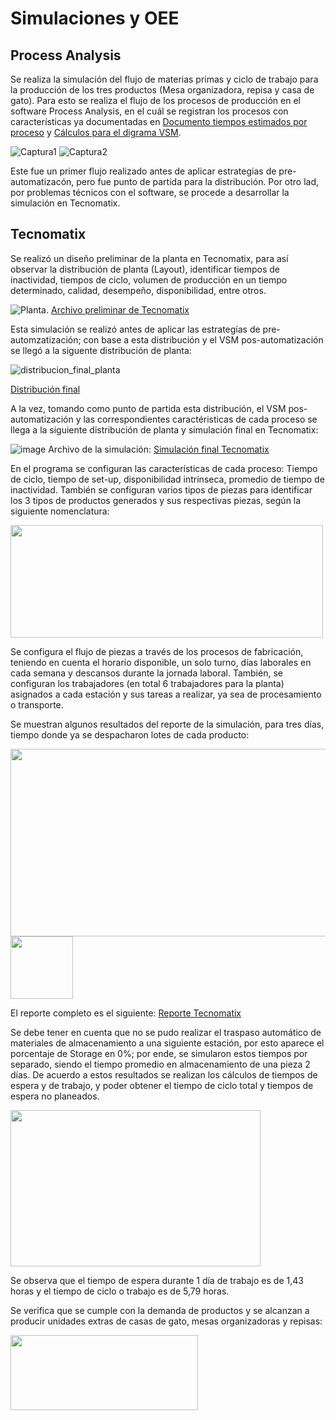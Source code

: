 # Simulaciones y OEE

## Process Analysis
Se realiza la simulación del flujo de materias primas y ciclo de trabajo para la producción de los tres productos (Mesa organizadora, repisa y casa de gato). Para esto se realiza el flujo de los procesos de producción en el software Process Analysis, en el cuál se registran los procesos con características ya documentadas en [Documento tiempos estimados por proceso](https://github.com/PurpleWood-APM/Documentacion-Proyecto/blob/main/gestion-produccion/TiemposEstimadosProduccion.md) y [Cálculos para el digrama VSM](https://github.com/PurpleWood-APM/Documentacion-Proyecto/blob/main/gestion-produccion/DiagramaVSM.md).

![Captura1](https://user-images.githubusercontent.com/51938754/230700019-7dbe7cc9-88b7-4b7d-b629-8985d9f35200.PNG)
![Captura2](https://user-images.githubusercontent.com/51938754/230700023-de7e1d3b-ade0-4234-b6eb-107d088eb734.PNG)

Este fue un primer flujo realizado antes de aplicar estrategias de pre-automatizacón, pero fue punto de partida para la distribución. Por otro lad, por problemas técnicos con el software, se procede a desarrollar la simulación en Tecnomatix.

## Tecnomatix

Se realizó un diseño preliminar de la planta en Tecnomatix, para así observar la distribución de planta (Layout), identificar tiempos de inactividad, tiempos de ciclo, volumen de producción en un tiempo determinado, calidad, desempeño, disponibilidad, entre otros. 

![Planta](https://user-images.githubusercontent.com/51938754/230695854-bd9f3cf9-0aaf-4d64-9ce0-301e9d5b5d0a.png).
[Archivo preliminar de Tecnomatix](https://github.com/PurpleWood-APM/Documentacion-Proyecto/blob/main/gestion-produccion/Planta.spp)

Esta simulación se realizó antes de aplicar las estrategías de pre-automzatización; con base a esta distribución y el VSM pos-automatización se llegó a la siguente distribución de planta:

![distribucion_final_planta](https://github.com/PurpleWood-APM/Documentacion-Proyecto/assets/51938754/febaf970-8e95-4cda-9230-db8d0eda1545)

[Distribución final](https://github.com/PurpleWood-APM/Documentacion-Proyecto/blob/main/gestion-produccion/distribucion_final_planta.jpg)

A la vez, tomando como punto de partida esta distribución, el VSM pos-automatización y las correspondientes caractéristicas de cada proceso se llega a la siguiente distribución de planta y simulación final en Tecnomatix:

![image](https://github.com/PurpleWood-APM/Documentacion-Proyecto/assets/51938754/7e4b6ec5-8ab7-4c03-84f5-ca593857d2fd)
Archivo de la simulación:
[Simulación final Tecnomatix](https://github.com/PurpleWood-APM/Documentacion-Proyecto/blob/main/gestion-produccion/PurpleWood-tecnomatix.spp)

En el programa se configuran las características de cada proceso: Tiempo de ciclo, tiempo de set-up, disponibilidad intrínseca, promedio de tiempo de inactividad. También se configuran varios tipos de piezas para identificar los 3 tipos de productos generados y sus respectivas piezas, según la siguiente nomenclatura:

<img src="https://github.com/PurpleWood-APM/Documentacion-Proyecto/assets/51938754/0a48d4d9-d634-4882-905b-9e13dbb1fa60" width= "500" height = "180">


Se configura el flujo de piezas a través de los procesos de fabricación, teniendo en cuenta el horario disponible, un solo turno, días laborales en cada semana y descansos durante la jornada laboral. También, se configuran los trabajadores (en total 6 trabajadores para la planta) asignados a cada estación y sus tareas a realizar, ya sea de procesamiento o transporte. 

Se muestran algunos resultados del reporte de la simulación, para tres días, tiempo donde ya se despacharon lotes de cada producto:

<img src="https://github.com/PurpleWood-APM/Documentacion-Proyecto/assets/51938754/e79884fb-d4f9-43ba-a3af-ae099dbd30fd" width= "700" height = "300">

<img src="https://github.com/PurpleWood-APM/Documentacion-Proyecto/assets/51938754/4a01f1a4-c44f-4a28-b18e-4f5f857fbc56" widtg = "300" height ="100">

El reporte completo es el siguiente:
[Reporte Tecnomatix](https://github.com/PurpleWood-APM/Documentacion-Proyecto/blob/main/gestion-produccion/informe_tecnomatix_procesos.jpg)

Se debe tener en cuenta que no se pudo realizar el traspaso automático de materiales de almacenamiento a una siguiente estación, por esto aparece el porcentaje de Storage en 0%; por ende, se simularon estos tiempos por separado, siendo el tiempo promedio en almacenamiento de una pieza 2 días. De acuerdo a estos resultados se realizan los cálculos de tiempos de espera y de trabajo, y poder obtener el tiempo de ciclo total y tiempos de espera no planeados.

<img src="https://github.com/PurpleWood-APM/Documentacion-Proyecto/assets/51938754/e5bbca7f-2488-4d7e-944c-bfcbfb5b4e69" width= "400" height = "250">

Se observa que el tiempo de espera durante 1 día de trabajo es de 1,43 horas y el tiempo de ciclo o trabajo es de 5,79 horas.

Se verifica que se cumple con la demanda de productos y se alcanzan a producir unidades extras de casas de gato, mesas organizadoras y repisas:

<img src="https://github.com/PurpleWood-APM/Documentacion-Proyecto/assets/51938754/02741637-2a7b-4ba1-8e9c-e346da1f9df8" width ="300" height = "120">






